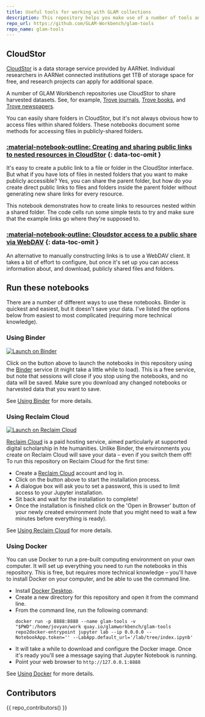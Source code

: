 ```yaml
---
title: Useful tools for working with GLAM collections
description: This repository helps you make use of a number of tools and services that can be useful in working with GLAM collections.
repo_url: https://github.com/GLAM-Workbench/glam-tools
repo_name: glam-tools
---
```



## CloudStor

[CloudStor](https://support.aarnet.edu.au/hc/en-us/categories/200217608-CloudStor) is a data storage service provided by AARNet. Individual researchers in AARNet connected institutions get 1TB of storage space for free, and research projects can apply for additional space.

A number of GLAM Workbench repositories use CloudStor to share harvested datasets. See, for example, [Trove journals](https://glam-workbench.net/trove-journals/), [Trove books](https://glam-workbench.net/trove-books/), and [Trove newspapers](https://glam-workbench.net/trove-newspapers/).

You can easily share folders in CloudStor, but it's not always obvious how to access files within shared folders. These notebooks document some methods for accessing files in publicly-shared folders.

### [:material-notebook-outline: Creating and sharing public links to nested resources in CloudStor](cloudstor-share-nested-links.md) {: data-toc-omit }

It's easy to create a public link to a file or folder in the CloudStor interface. But what if you have lots of files in nested folders that you want to make publicly accessible? Yes, you can share the parent folder, but how do you create direct public links to files and folders inside the parent folder without generating new share links for every resource.

This notebook demonstrates how to create links to resources nested within a shared folder. The code cells run some simple tests to try and make sure that the example links go where they're supposed to.

### [:material-notebook-outline: Cloudstor access to a public share via WebDAV](cloudstor-access-via-webdav.md) {: data-toc-omit }

An alternative to manually constructing links is to use a WebDAV client. It takes a bit of effort to configure, but once it's set up you can access information about, and download, publicly shared files and folders.

<!-- START RUN INFO -->

## Run these notebooks

There are a number of different ways to use these notebooks. Binder is quickest and easiest, but it doesn't save your data. I've listed the options below from easiest to most complicated (requiring more technical knowledge).

### Using Binder

[![Launch on Binder](https://mybinder.org/badge_logo.svg)](https://mybinder.org/v2/gh/GLAM-Workbench/glam-tools/master/?urlpath=lab/tree/index.ipynb)

Click on the button above to launch the notebooks in this repository using the [Binder](https://mybinder.org/) service (it might take a little while to load). This is a free service, but note that sessions will close if you stop using the notebooks, and no data will be saved. Make sure you download any changed notebooks or harvested data that you want to save.

See [Using Binder](https://glam-workbench.net/using-binder/) for more details.

### Using Reclaim Cloud

[![Launch on Reclaim Cloud](https://glam-workbench.github.io/images/launch-on-reclaim-cloud.svg)](https://app.my.reclaim.cloud/?manifest=https://raw.githubusercontent.com/GLAM-Workbench/glam-tools/master/reclaim-manifest.jps)

[Reclaim Cloud](https://reclaim.cloud/) is a paid hosting service, aimed particularly at supported digital scholarship in hte humanities. Unlike Binder, the environments you create on Reclaim Cloud will save your data – even if you switch them off! To run this repository on Reclaim Cloud for the first time:

* Create a [Reclaim Cloud](https://reclaim.cloud/) account and log in.
* Click on the button above to start the installation process.
* A dialogue box will ask you to set a password, this is used to limit access to your Jupyter installation.
* Sit back and wait for the installation to complete!
* Once the installation is finished click on the 'Open in Browser' button of your newly created environment (note that you might need to wait a few minutes before everything is ready).

See [Using Reclaim Cloud](https://glam-workbench.net/using-reclaim-cloud/) for more details.

### Using Docker

You can use Docker to run a pre-built computing environment on your own computer. It will set up everything you need to run the notebooks in this repository. This is free, but requires more technical knowledge – you'll have to install Docker on your computer, and be able to use the command line.

* Install [Docker Desktop](https://docs.docker.com/get-docker/).
* Create a new directory for this repository and open it from the command line.
* From the command line, run the following command:  
  ```
  docker run -p 8888:8888 --name glam-tools -v "$PWD":/home/jovyan/work quay.io/glamworkbench/glam-tools repo2docker-entrypoint jupyter lab --ip 0.0.0.0 --NotebookApp.token='' --LabApp.default_url='/lab/tree/index.ipynb'
  ```
* It will take a while to download and configure the Docker image. Once it's ready you'll see a message saying that Jupyter Notebook is running.
* Point your web browser to `http://127.0.0.1:8888`

See [Using Docker](https://glam-workbench.net/using-docker/) for more details.

<!-- END RUN INFO -->

## Contributors

{{ repo_contributors() }}

